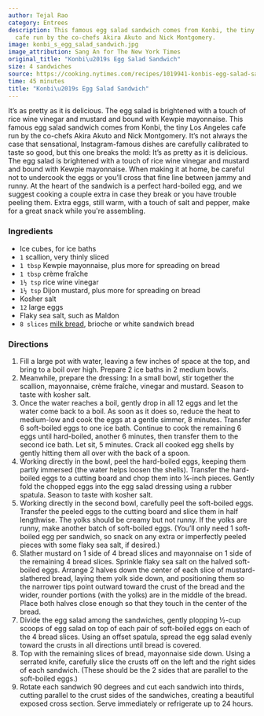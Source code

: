 ```yaml
---
author: Tejal Rao
category: Entrees
description: This famous egg salad sandwich comes from Konbi, the tiny Los Angeles
  cafe run by the co-chefs Akira Akuto and Nick Montgomery.
image: konbi_s_egg_salad_sandwich.jpg
image_attribution: Sang An for The New York Times
original_title: "Konbi\u2019s Egg Salad Sandwich"
size: 4 sandwiches
source: https://cooking.nytimes.com/recipes/1019941-konbis-egg-salad-sandwich
time: 45 minutes
title: "Konbi\u2019s Egg Salad Sandwich"
---
```


It’s as pretty as it is delicious. The egg salad is brightened with a touch of rice wine vinegar and mustard and bound with Kewpie mayonnaise. This famous egg salad sandwich comes from Konbi, the tiny Los Angeles cafe run by the co-chefs Akira Akuto and Nick Montgomery. It’s not always the case that sensational, Instagram-famous dishes are carefully calibrated to taste so good, but this one breaks the mold: It’s as pretty as it is delicious. The egg salad is brightened with a touch of rice wine vinegar and mustard and bound with Kewpie mayonnaise. When making it at home, be careful not to undercook the eggs or you’ll cross that fine line between jammy and runny. At the heart of the sandwich is a perfect hard-boiled egg, and we suggest cooking a couple extra in case they break or you have trouble peeling them. Extra eggs, still warm, with a touch of salt and pepper, make for a great snack while you're assembling.

### Ingredients

* Ice cubes, for ice baths
* `1` scallion, very thinly sliced
* `1 tbsp` Kewpie mayonnaise, plus more for spreading on bread
* `1 tbsp` crème fraîche
* `1½ tsp` rice wine vinegar
* `1½ tsp` Dijon mustard, plus more for spreading on bread
* Kosher salt
* `12` large eggs
* Flaky sea salt, such as Maldon
* `8 slices` [milk bread](https://cooking.nytimes.com/recipes/1016275-japanese-milk-bread), brioche or white sandwich bread

### Directions

1. Fill a large pot with water, leaving a few inches of space at the top, and bring to a boil over high. Prepare 2 ice baths in 2 medium bowls.
2. Meanwhile, prepare the dressing: In a small bowl, stir together the scallion, mayonnaise, crème fraîche, vinegar and mustard. Season to taste with kosher salt.
3. Once the water reaches a boil, gently drop in all 12 eggs and let the water come back to a boil. As soon as it does so, reduce the heat to medium-low and cook the eggs at a gentle simmer, 8 minutes. Transfer 6 soft-boiled eggs to one ice bath. Continue to cook the remaining 6 eggs until hard-boiled, another 6 minutes, then transfer them to the second ice bath. Let sit, 5 minutes. Crack all cooked egg shells by gently hitting them all over with the back of a spoon.
4. Working directly in the bowl, peel the hard-boiled eggs, keeping them partly immersed (the water helps loosen the shells). Transfer the hard-boiled eggs to a cutting board and chop them into ¼-inch pieces. Gently fold the chopped eggs into the egg salad dressing using a rubber spatula. Season to taste with kosher salt.
5. Working directly in the second bowl, carefully peel the soft-boiled eggs. Transfer the peeled eggs to the cutting board and slice them in half lengthwise. The yolks should be creamy but not runny. If the yolks are runny, make another batch of soft-boiled eggs. (You’ll only need 1 soft-boiled egg per sandwich, so snack on any extra or imperfectly peeled pieces with some flaky sea salt, if desired.)
6. Slather mustard on 1 side of 4 bread slices and mayonnaise on 1 side of the remaining 4 bread slices. Sprinkle flaky sea salt on the halved soft-boiled eggs. Arrange 2 halves down the center of each slice of mustard-slathered bread, laying them yolk side down, and positioning them so the narrower tips point outward toward the crust of the bread and the wider, rounder portions (with the yolks) are in the middle of the bread. Place both halves close enough so that they touch in the center of the bread.
7. Divide the egg salad among the sandwiches, gently plopping ½-cup scoops of egg salad on top of each pair of soft-boiled eggs on each of the 4 bread slices. Using an offset spatula, spread the egg salad evenly toward the crusts in all directions until bread is covered.
8. Top with the remaining slices of bread, mayonnaise side down. Using a serrated knife, carefully slice the crusts off on the left and the right sides of each sandwich. (These should be the 2 sides that are parallel to the soft-boiled eggs.)
9. Rotate each sandwich 90 degrees and cut each sandwich into thirds, cutting parallel to the crust sides of the sandwiches, creating a beautiful exposed cross section. Serve immediately or refrigerate up to 24 hours.